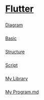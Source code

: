 <style>
.md0{margin-top: 150px;}
.md1{margin-top: 75px;}
.md2{margin-top: 50px;}
.md3{margin-top: 25px;}
.md4{margin-top: 5px;}
.tbl1 td#header{background-color: D1ECCF}
.tbl1 tr#header{background-color: D1ECCF}
</style>


# [<span style="color:black;">Flutter</span>](../index.md) 


<div class="md3"></div>

[Diagram](Flutter-Diagram.md)



<div class="md3"></div>

[Basic](Flutter-Basic.md)



<div class="md3"></div>

[Structure](Flutter-Structure.md)





<div class="md3"></div>

[Script](Flutter-Script.md)




<div class="md3"></div>

[My Library](Flutter-MyLibrary.md)




<div class="md3"></div>

[My Program.md](Flutter_MyProgram.md)



